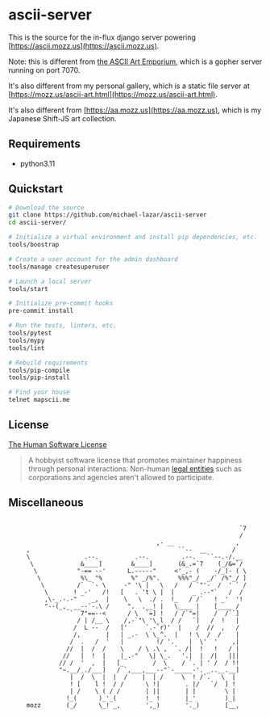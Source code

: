 # ascii-server

This is the source for the in-flux django server powering [https://ascii.mozz.us](https://ascii.mozz.us).

Note: this is different from [the ASCII Art Emporium](https://ascii.mozz.us:7070), which is a gopher server running on port 7070.

It's also different from my personal gallery, which is a static file server at [https://mozz.us/ascii-art.html](https://mozz.us/ascii-art.html).

It's also different from [https://aa.mozz.us](https://aa.mozz.us), which is my Japanese Shift-JS art collection.

## Requirements

- python3.11

## Quickstart

```bash
# Download the source
git clone https://github.com/michael-lazar/ascii-server
cd ascii-server/

# Initialize a virtual environment and install pip dependencies, etc.
tools/boostrap

# Create a user account for the admin dashboard
tools/manage createsuperuser

# Launch a local server
tools/start

# Initialize pre-commit hooks
pre-commit install

# Run the tests, linters, etc.
tools/pytest
tools/mypy
tools/lint

# Rebuild requirements
tools/pip-compile
tools/pip-install

# Find your house
telnet mapscii.me
```

## License

[The Human Software License](https://license.mozz.us)

> A hobbyist software license that promotes maintainer happiness
> through personal interactions. Non-human
> [legal entities](https://en.wikipedia.org/wiki/Legal_person) such as
> corporations and agencies aren't allowed to participate.

## Miscellaneous

```
          
                                                                `7     
                                                                /     
                                         ,- __                 ,     
     ,                                         ``--  __       /     
     \               .--.          .--.         .--.   ``--.-/.__     
      \             &____]        &____]       (&_.=`7    (_/&=`/     
       \           "-== --'      L.-----"     <'_,- (    -/_)- ( \     
        \           %\_ "%        %" _/%".     %%%"_/  _/` /%"_/ ]     
         \         /`  `- \     -" '\ |   \   /   / `"'-  /  ' ` /     
          \       ! _-'   /!   [   . 't \ |  |     _ .--"`   /  /     
          ,\-_.-.-"    _,  |    \   \  ./ .  !_   / /`   ! _'  '!     
          "--(_,_ __--`-.\ /     ".  .__! |   \____ |    [____ /     
                 `  7"==--<      / \  `=] !   / /`"=|    /  /``]     
                   / | /__ \    /,-`"\ '\_l  / /   `]   /  !   |     
                  /  L --  /   ['     `.-`r)'  |    /  //  ,   /     
                  /,       |   | _.-  \ \_^.  |   ! \  /  /    |     
                 /  .   /  '   |         !/ '.    |  \'  '    ,|     
                //  |  /  /    \    / \ .\ ,  `. /|  !   !   / |     
               //   |  !  |    |_.-"   \| \_.   '.|  |  /|   |||     
              // /  '  ,  |   [_        /  \    / `. | ' /  / !!     
              "~.__/_./___]   / `,___,___--"`-_____-'. _..__.__]     
                 |  /  \  |  |  /    |  | /     \  ! /`.   \  |     
                 ! [    l !  / /      \ !|       . |/   `/  ] !     
                 | /    \ ( / /       | ||       | |        \ |     
                !_(      )_'_(        !_ !       |_'        )_|     
     mozz       (_/      \_! _,       ',_)       '._)       [__,     
```
